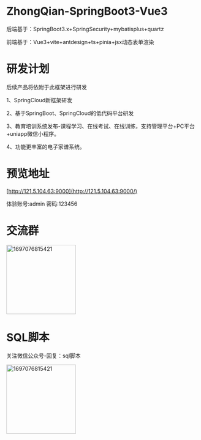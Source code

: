 # ZhongQian-SpringBoot3-Vue3
后端基于：SpringBoot3.x+SpringSecurity+mybatisplus+quartz  

前端基于：Vue3+vite+antdesign+ts+pinia+jsx动态表单渲染

# 研发计划
后续产品将依附于此框架进行研发  

1、SpringCloud新框架研发  

2、基于SpringBoot、SpringCloud的低代码平台研发  

3、教育培训系统发布-课程学习、在线考试、在线训练，支持管理平台+PC平台+uniapp微信小程序。  

4、功能更丰富的电子家谱系统。  


# 预览地址
[http://121.5.104.63:9000](http://121.5.104.63:9000/)  

体验账号:admin  密码:123456

# 交流群
<img width="181" alt="1697076815421" src="https://github.com/sdzhongqian/ZhongQian-SpringBoot3-Vue3/assets/6618504/f3720d11-149c-48e1-b2ef-b1aff8895d67">

# SQL脚本
关注微信公众号-回复：sql脚本  

<img width="181" alt="1697076815421" src="https://github.com/sdzhongqian/ZhongQian-SpringBoot3-Vue3/assets/6618504/9ba7ca0c-e878-4754-bf9f-80d9b06f973d">


